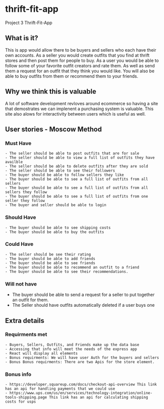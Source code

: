 # thrift-fit-app
Project 3 Thrift-Fit-App

## What is it?
This is app would allow there to be buyers and sellers who each have their own accounts. As a seller you would create outfits that you find at thrift stores and then post them for people to buy. As a user you would be able to follow some of your favorite outfit creators and rate them. As well as send them a request for an outfit that they think you would like. You will also be able to buy outfits from them or recommend them to your friends.

## Why we think this is valuable
A lot of software development revloves around ecommerce so having a site that demostrates we can implenent a purchasing system is valuable. This site also alows for interactivity between users which is useful as well.

## User stories - Moscow Method
  ### Must Have
    - The seller should be able to post outfits that are for sale
    - The seller should be able to view a full list of outfits they have availble
    - The seller should be able to delete outfits after they are sold
    - The seller should be able to see their followers
    - The buyer should be able to follow sellers they like
    - The buyer should be able to see a full list of outfits from all sellers
    - The buyer should be able to see a full list of outfits from all sellers they follow
    - The buyer should be able to see a full list of outfits from one seller they follow
    - The buyer and seller should be able to login
    
  ### Should Have
    - The buyer should be able to see shipping costs
    - The buyer should be able to buy the outfits
    
  ### Could Have
    - The seller should be see their rating
    - The buyer should be able to add friends
    - The buyer should be able to see friends
    - The buyer should be able to recommend an outfit to a friend
    - The buyer should be able to see their recommendations.
    
  ### Will not have
  - The buyer should be able to send a request for a seller to put together an outfit for them.
  - The Seller should have outfits automatically deleted if a user buys one

## Extra details
  ### Requirments met
    - Buyers, Sellers, Outfits, and Friends make up the data base
    - Accessing that info will meet the needs of the express app
    - React will display all elements
    - Bonus requirments: We will have user Auth for the buyers and sellers
    - Bonus Bonus requirments: There are two Apis for the store element.

  ### Bonus info
    - https://developer.squareup.com/docs/checkout-api-overview This link has an api for handling payments that we could use
    - https://www.ups.com/us/en/services/technology-integration/online-tools-shipping.page This link has an api for calculating shipping costs for usps
